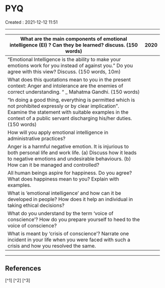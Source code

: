 #  PYQ
Created : 2021-12-12 11:51

---


| What are the main components of emotional intelligence (EI) ? Can they be learned? discuss. (150 words)                                                                                                                                |   2020|
|----------------------------------------------------------------------------------------------------------------------------------------------------------------------------------------------------------------------------------------|---|
| “Emotional  Intelligence is the ability to make your emotions work for you instead  of against you.” Do you agree with this view? Discuss. (150 words, 10m)                                                                            |   |
| What  does this quotations mean to you in the present context:  Anger and  intolerance are the enemies of correct understanding. “ _ Mahatma  Gandhi. (150 words)                                                                      |   |
| “In doing a good thing,  everything is permitted which is not prohibited expressly or by clear  implication”. Examine the statement with suitable examples in the  context of a public servant discharging his/her duties. (150 words) |   |
| How will you apply emotional intelligence in administrative practices?                                                                                                                                                                 |   |
| Anger  is a harmful negative emotion. It is injurious to both personal life  and work life. (a) Discuss how it leads to negative emotions and  undesirable behaviours. (b) How can it be managed and controlled?                       |   |
| All human beings aspire for happiness. Do you agree? What does happiness mean to you? Explain with examples.                                                                                                                           |   |
| What  is ’emotional intelligence’ and how can it be developed in people? How  does it help an individual in taking ethical decisions?                                                                                                  |   |
| What do you understand by the term ‘voice of conscience’? How do you prepare yourself to heed to the voice of conscience?                                                                                                              |   |
| What  is meant by ‘crisis of conscience’? Narrate one incident in your life  when you were faced with such a crisis and how you resolved the same.                                                                                     |   |




















---

##  References
[^1]
[^2] 
[^3]
